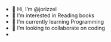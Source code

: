 - 👋 Hi, I’m @jorizzel
- 👀 I’m interested in Reading books
- 🌱 I’m currently learning Programming
- 💞️ I’m looking to collaborate on coding
- 
<!---
jorizzel/jorizzel is a ✨ special ✨ repository because its `README.md` (this file) appears on your GitHub profile.
You can click the Preview link to take a look at your changes.
--->
